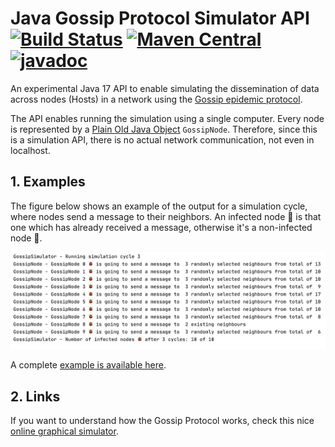 # Java Gossip Protocol Simulator API [![Build Status](https://github.com/manoelcampos/java-gossip-simulator/actions/workflows/maven.yml/badge.svg)](https://github.com/manoelcampos/java-gossip-simulator/actions/workflows/maven.yml) [![Maven Central](https://img.shields.io/maven-central/v/com.manoelcampos/gossip-simulator.svg?label=Maven%20Central)](https://search.maven.org/search?q=g:%22com.manoelcampos%22%20AND%20a:%22gossip-simulator%22) [![javadoc](https://javadoc.io/badge2/com.manoelcampos/gossip-simulator/javadoc.svg)](https://javadoc.io/doc/com.manoelcampos/gossip-simulator)

An experimental Java 17 API to enable simulating the dissemination of data
across nodes (Hosts) in a network using the [Gossip epidemic protocol](https://en.wikipedia.org/wiki/Gossip_protocol).

The API enables running the simulation using a single computer.
Every node is represented by a [Plain Old Java Object](https://en.wikipedia.org/wiki/Plain_old_Java_object) `GossipNode`.
Therefore, since this is a simulation API, there is no actual
network communication, not even in localhost.

## 1. Examples

The figure below shows an example of the output for a simulation cycle,
where nodes send a message to their neighbors.
An infected node 🐞 is that one which has already received a message,
otherwise it's a non-infected node 💚.

![Simulation Results](results.png)

A complete [example is available here](src/main/java/com/manoelcampos/gossipsimulator/examples/GossipSimulatorExample1.java).

## 2. Links

If you want to understand how the Gossip Protocol works, check this
nice [online graphical simulator](https://flopezluis.github.io/gossip-simulator/).

